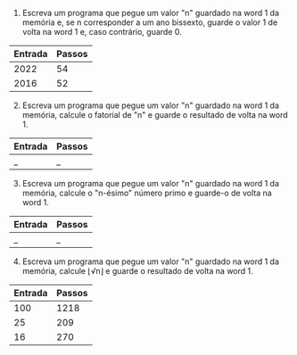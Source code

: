 1. Escreva um programa que pegue um valor "n" guardado na word 1 da memória e,
se n corresponder a um ano bissexto, guarde o valor 1 de volta na word 1 e, caso
contrário, guarde 0.

| Entrada | Passos|
|----------|--------|
| 2022 | 54|
|2016 | 52 |



2. Escreva um programa que pegue um valor "n" guardado na word 1 da memória,
calcule o fatorial de "n" e guarde o resultado de volta na word 1.

| Entrada | Passos|
|----------|--------|
| _ | _ |

3. Escreva um programa que pegue um valor "n" guardado na word 1 da memória,
calcule o "n-ésimo" número primo e guarde-o de volta na word 1.

| Entrada | Passos|
|----------|--------|
| _  |_  |

4. Escreva um programa que pegue um valor "n" guardado na word 1 da memória,
calcule ⌊√n⌋ e guarde o resultado de volta na word 1.

| Entrada | Passos|
|----------|--------|
| 100  | 1218 |
|25|209|
|16|270|